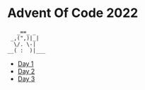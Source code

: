 # Advent Of Code 2022

```
   _==_ _
 _,(",)|_|
  \/. \-|
__( :  )|___
```

- [Day 1](./day1/Program.cs)
- [Day 2](./day2/Program.cs)
- [Day 3](./day3/Program.cs)